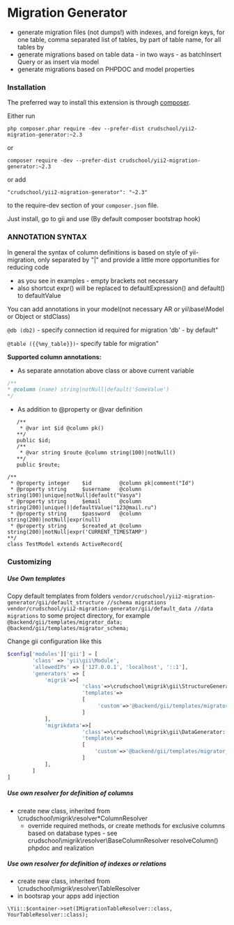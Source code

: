 Migration Generator
=======================================

 - generate migration files (not dumps!) with indexes, and foreign keys, for one table, comma separated list of tables,  by part of table name, for all tables by 
 - generate migrations based on table data - in two ways - as batchInsert Query or as insert via model 
 - generate migrations based on PHPDOC and model properties

### Installation

The preferred way to install this extension is through [composer](http://getcomposer.org/download/).

Either run

```
php composer.phar require -dev --prefer-dist crudschool/yii2-migration-generator:~2.3
```
or 
```
composer require -dev --prefer-dist crudschool/yii2-migration-generator:~2.3
```

or add

```
"crudschool/yii2-migration-generator": "~2.3"
```

to the require-dev section of your `composer.json` file.


Just install, go to gii and use (By default composer bootstrap hook)


### ANNOTATION SYNTAX

In general the syntax of column definitions is based  on style of yii-migration, only separated by "|" and provide a little more opportunities for reducing code
 - as you see in examples - empty brackets not necessary
 - also shortcut expr() will be replaced to defaultExpression() and default() to defaultValue 
 
You can add annotations in your model(not necessary AR or yii\\base\\Model or Object or stdClass)

`@db (db2)` - specify connection id required for migration 'db' - by default"

`@table ({{%my_table}})`- specify table for migration"

__Supported column annotations:__
 - As separate annotation above class  or above current variable
 
 ```php 
 /**
 * @column (name) string|notNull|default('SomeValue')
 */
 ```
 
 - As addition to @property or @var definition 
 ```
    /**
     * @var int $id @column pk()
    **/
    public $id;
    /**
     * @var string $route @column string(100)|notNull()
    **/
    public $route;
 
 ```

```
/**
 * @property integer    $id         @column pk|comment("Id")
 * @property string     $username   @column string(100)|unique|notNull|default("Vasya")
 * @property string     $email      @column string(200)|unique()|defaultValue("123@mail.ru")
 * @property string     $password   @column string(200)|notNull|expr(null)
 * @property string     $created_at @column string(200)|notNull|expr('CURRENT_TIMESTAMP')
**/
class TestModel extends ActiveRecord{
```

 
### Customizing 
##### Use Own templates
Copy default templates from folders 
   `vendor/crudschool/yii2-migration-generator/gii/default_structure //schema migrations`
   `vendor/crudschool/yii2-migration-generator/gii/default_data //data migrations`
to some project directory, for example 
   `@backend/gii/templates/migrator_data;`
   `@backend/gii/templates/migrator_schema;`

Change gii configuration like this
```php
$config['modules']['gii'] = [
        'class' => 'yii\gii\Module',
        'allowedIPs' => ['127.0.0.1', 'localhost', '::1'],
        'generators' => [
            'migrik'=>[
                        'class'=>\crudschool\migrik\gii\StructureGenerator::class,
                        'templates'=>
                        [
                             'custom'=>'@backend/gii/templates/migrator_schema'
                        ]
            ],
            'migrikdata'=>[
                        'class'=>\crudschool\migrik\gii\DataGenerator::class,
                        'templates'=>
                        [        
                            'custom'=>'@backend/gii/templates/migrator_data'
                        ]
            ],
        ]
]
```

##### Use own resolver for definition of columns 
  - create new class, inherited from \crudschool\migrik\resolver\*ColumnResolver
    - override required methods, or create methods for exclusive columns based on database types - see crudschool\migrik\resolver\BaseColumnResolver resolveColumn() phpdoc and realization
    
##### Use own resolver for definition of  indexes or relations 
  - create new class, inherited from \crudschool\migrik\resolver\TableResolver
  - in bootsrap your apps add injection 
  
  ```\Yii::$container->set(IMigrationTableResolver::class, YourTableResolver::class);```
    
